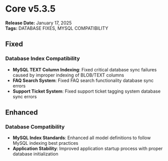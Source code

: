 # Core v5.3.5
**Release Date:** January 17, 2025  
**Tags:** DATABASE FIXES, MYSQL COMPATIBILITY

## Fixed

### Database Index Compatibility
- **MySQL TEXT Column Indexing**: Fixed critical database sync failures caused by improper indexing of BLOB/TEXT columns
- **FAQ Search System**: Fixed FAQ search functionality database sync errors
- **Support Ticket System**: Fixed support ticket tagging system database sync errors

## Enhanced

### Database Compatibility
- **MySQL Index Standards**: Enhanced all model definitions to follow MySQL indexing best practices
- **Application Stability**: Improved application startup process with proper database initialization
